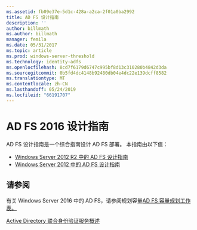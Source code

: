 ```yaml
---
ms.assetid: fb09e37e-5d1c-428a-a2ca-2f01a0ba2992
title: AD FS 设计指南
description: ''
author: billmath
ms.author: billmath
manager: femila
ms.date: 05/31/2017
ms.topic: article
ms.prod: windows-server-threshold
ms.technology: identity-adfs
ms.openlocfilehash: 8cd7f6179d6747c995bf8d13c310280b4842d3da
ms.sourcegitcommit: 0b5fd4dc4148b92480db04e4dc22e139dcff8582
ms.translationtype: MT
ms.contentlocale: zh-CN
ms.lasthandoff: 05/24/2019
ms.locfileid: "66191707"
---
```

# <a name="ad-fs-2016-design-guide"></a>AD FS 2016 设计指南



AD FS 设计指南是一个综合指南设计 AD FS 部署。  本指南由以下值：

-   [Windows Server 2012 R2 中的 AD FS 设计指南](AD-FS-Design-Guide-in-Windows-Server-2012-R2.md)
-   [Windows Server 2012 中的 AD FS 设计指南](AD-FS-Design-Guide-in-Windows-Server-2012.md)
  

  
## <a name="see-also"></a>请参阅  
有关 Windows Server 2016 中的 AD FS，请参阅规划容量[AD FS 容量规划工作表。](http://adfsdocs.blob.core.windows.net/adfs/ADFSCapacity2016.xlsx)  
  
[Active Directory 联合身份验证服务概述](../../Active-Directory-Federation-Services.md)
